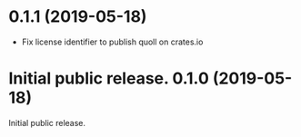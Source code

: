 0.1.1 (2019-05-18)
==================

* Fix license identifier to publish quoll on crates.io

Initial public release.
0.1.0 (2019-05-18)
==================

Initial public release.

